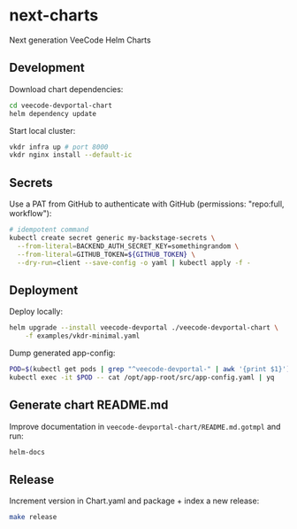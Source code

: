 # next-charts

Next generation VeeCode Helm Charts

## Development

Download chart dependencies:

```bash
cd veecode-devportal-chart
helm dependency update
```

Start local cluster:

```bash
vkdr infra up # port 8000
vkdr nginx install --default-ic
```

## Secrets

Use a PAT from GitHub to authenticate with GitHub (permissions: "repo:full, workflow"):

```bash
# idempotent command
kubectl create secret generic my-backstage-secrets \
  --from-literal=BACKEND_AUTH_SECRET_KEY=somethingrandom \
  --from-literal=GITHUB_TOKEN=${GITHUB_TOKEN} \
  --dry-run=client --save-config -o yaml | kubectl apply -f -
```

## Deployment

Deploy locally:

```bash
helm upgrade --install veecode-devportal ./veecode-devportal-chart \
    -f examples/vkdr-minimal.yaml
```

Dump generated app-config:

```bash
POD=$(kubectl get pods | grep "^veecode-devportal-" | awk '{print $1}')
kubectl exec -it $POD -- cat /opt/app-root/src/app-config.yaml | yq
```

## Generate chart README.md

Improve documentation in `veecode-devportal-chart/README.md.gotmpl` and run:

```bash
helm-docs
```

## Release

Increment version in Chart.yaml and package + index a new release:

```bash
make release
```


